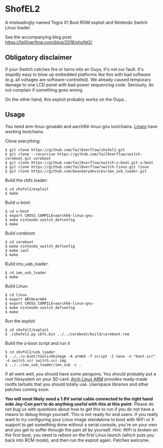 # ShofEL2

A misleadingly-named Tegra X1 Boot ROM exploit and Nintendo Switch Linux loader.

See the accompanying blog post: https://fail0verflow.com/blog/2018/shofel2/

## Obligatory disclaimer

If your Switch catches fire or turns into an Ouya, it's not our fault. It's
stupidly easy to blow up embedded platforms like this with bad software (e.g.
all voltages are software-controlled). We already caused temporary damage to one
LCD panel with bad power sequencing code. Seriously, do not complain if
something goes wrong.

On the other hand, this exploit probably works on the Ouya...

## Usage

You need arm-linux-gnueabi and aarch64-linux-gnu toolchains.
[Linaro](https://releases.linaro.org/components/toolchain/binaries/latest-7/)
have working toolchains.

Clone everything:

    $ git clone https://github.com/fail0verflow/shofel2.git
    $ git clone --recursive https://github.com/fail0verflow/switch-coreboot.git coreboot
    $ git clone https://github.com/fail0verflow/switch-u-boot.git u-boot
    $ git clone https://github.com/fail0verflow/switch-linux.git linux
    $ git clone https://github.com/boundarydevices/imx_usb_loader.git

Build the cbfs loader:

    $ cd shofel2/exploit
    $ make

Build u-boot:

    $ cd u-boot
    $ export CROSS_COMPILE=aarch64-linux-gnu-
    $ make nintendo-switch_defconfig
    $ make

Build coreboot:

    $ cd coreboot
    $ make nintendo_switch_defconfig
    $ make iasl
    $ make

Build imx_usb_loader:

    $ cd imx_usb_loader
    $ make

Build Linux:

    $ cd linux
    $ export ARCH=arm64
    $ export CROSS_COMPILE=aarch64-linux-gnu-
    $ make nintendo-switch_defconfig
    $ make

Run the exploit

    $ cd shofel2/exploit
    $ ./shofel2.py cbfs.bin ../../coreboot/build/coreboot.rom

Build the u-boot script and run it

    $ cd shofel2/usb_loader
    $ ../../u-boot/tools/mkimage -A arm64 -T script -C none -n "boot.scr" -d switch.scr switch.scr.img
    $ ../../imx_usb_loader/imx_usb -c .

If all went well, you should have some penguins. You should probably put a root
filesystem on your SD card.
[Arch Linux ARM](http://os.archlinuxarm.org/os/ArchLinuxARM-aarch64-latest.tar.gz)
provides ready-made rootfs tarballs
that you should totally use. Userspace libraries and other patches coming soon.

**You will most likely need a 1.8V serial cable connected to the right hand side
Joy-Con port to do anything useful with this at this point**. Please do not bug
us with questions about how to get this to run if you do not have a means to
debug things yourself. This is not ready for end users. If you really want to
try configuring your Linux image standalone to boot with WiFi or X support
to get something done without a serial console, you're on your own and you get
to suffer through the pain all by yourself. Hint: WiFi is broken on the first
boot, you need to reboot on the first Linux launch (which puts you back into
RCM mode), and then run the exploit again. Patches welcome.
